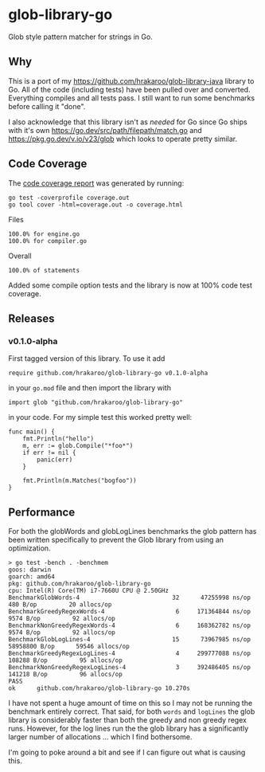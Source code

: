 # glob-library-go

Glob style pattern matcher for strings in Go.

## Why

This is a port of my https://github.com/hrakaroo/glob-library-java library
to Go.  All of the code (including tests) have been pulled over and converted. 
Everything compiles and all tests pass. I still want to run some benchmarks 
before calling it "done".

I also acknowledge that this library isn't as _needed_ for Go since Go ships
with it's own https://go.dev/src/path/filepath/match.go and https://pkg.go.dev/v.io/v23/glob 
which looks to operate pretty similar.

## Code Coverage

The [code coverage report](https://htmlpreview.github.io/?https://github.com/hrakaroo/glob-library-go/blob/master/coverage.html) was generated by running:

```
go test -coverprofile coverage.out
go tool cover -html=coverage.out -o coverage.html
```

Files
```
100.0% for engine.go
100.0% for compiler.go
```

Overall
```
100.0% of statements
```

Added some compile option tests and the library is now at 100% code test coverage.

## Releases

### v0.1.0-alpha

First tagged version of this library. To use it add

`require github.com/hrakaroo/glob-library-go v0.1.0-alpha`

in your `go.mod` file and then import the library with

`import glob "github.com/hrakaroo/glob-library-go"`

in your code.  For my simple test this worked pretty well:

```
func main() {
	fmt.Println("hello")
	m, err := glob.Compile("*foo*")
	if err != nil {
		panic(err)
	}

	fmt.Println(m.Matches("bogfoo"))
}
```

## Performance

For both the globWords and globLogLines benchmarks the glob pattern has been written 
specifically to prevent the Glob library from using an optimization.

```
> go test -bench . -benchmem
goos: darwin
goarch: amd64
pkg: github.com/hrakaroo/glob-library-go
cpu: Intel(R) Core(TM) i7-7660U CPU @ 2.50GHz
BenchmarkGlobWords-4                	      32	  47255998 ns/op	     480 B/op	      20 allocs/op
BenchmarkGreedyRegexWords-4         	       6	 171364844 ns/op	    9574 B/op	      92 allocs/op
BenchmarkNonGreedyRegexWords-4      	       6	 168362782 ns/op	    9574 B/op	      92 allocs/op
BenchmarkGlobLogLines-4             	      15	  73967985 ns/op	58958800 B/op	   59546 allocs/op
BenchmarkGreedyRegexLogLines-4      	       4	 299777088 ns/op	  108288 B/op	      95 allocs/op
BenchmarkNonGreedyRegexLogLines-4   	       3	 392486405 ns/op	  141218 B/op	      96 allocs/op
PASS
ok  	github.com/hrakaroo/glob-library-go	10.270s
```

I have not spent a huge amount of time on this so I may not be running the benchmark entirely correct.
That said, for both `words` and `logLines` the glob library is considerably faster than both the greedy 
and non greedy regex runs.  However, for the log lines run the the glob library has a significantly
larger number of allocations ... which I find bothersome.

I'm going to poke around a bit and see if I can figure out what is causing this.